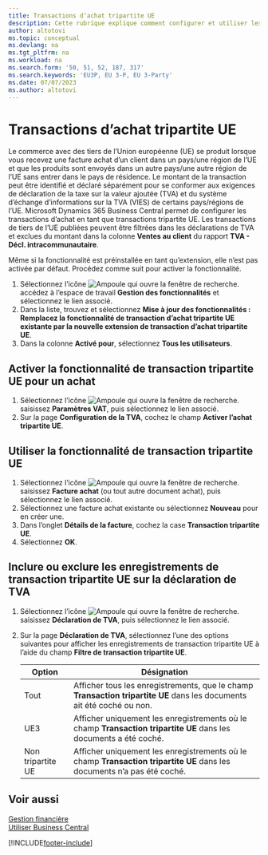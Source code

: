 ```yaml
---
title: Transactions d’achat tripartite UE
description: Cette rubrique explique comment configurer et utiliser les transactions d’achat tripartite dans l’Union européenne (UE).
author: altotovi
ms.topic: conceptual
ms.devlang: na
ms.tgt_pltfrm: na
ms.workload: na
ms.search.form: '50, 51, 52, 187, 317'
ms.search.keywords: 'EU3P, EU 3-P, EU 3-Party'
ms.date: 07/07/2023
ms.author: altotovi
---
```


# Transactions d’achat tripartite UE

Le commerce avec des tiers de l’Union européenne (UE) se produit lorsque vous recevez une facture achat d’un client dans un pays/une région de l’UE et que les produits sont envoyés dans un autre pays/une autre région de l’UE sans entrer dans le pays de résidence. Le montant de la transaction peut être identifié et déclaré séparément pour se conformer aux exigences de déclaration de la taxe sur la valeur ajoutée (TVA) et du système d’échange d’informations sur la TVA (VIES) de certains pays/régions de l’UE. Microsoft Dynamics 365 Business Central permet de configurer les transactions d’achat en tant que transactions tripartite UE. Les transactions de tiers de l’UE publiées peuvent être filtrées dans les déclarations de TVA et exclues du montant dans la colonne **Ventes au client** du rapport **TVA - Décl. intracommunautaire**.

Même si la fonctionnalité est préinstallée en tant qu’extension, elle n’est pas activée par défaut. Procédez comme suit pour activer la fonctionnalité.

1. Sélectionnez l’icône ![Ampoule qui ouvre la fenêtre de recherche.](media/ui-search/search_small.png "Dites-moi ce que vous voulez faire") accédez à l’espace de travail **Gestion des fonctionnalités** et sélectionnez le lien associé.
2. Dans la liste, trouvez et sélectionnez **Mise à jour des fonctionnalités : Remplacez la fonctionnalité de transaction d’achat tripartite UE existante par la nouvelle extension de transaction d’achat tripartite UE**.
3. Dans la colonne **Activé pour**, sélectionnez **Tous les utilisateurs**.

## Activer la fonctionnalité de transaction tripartite UE pour un achat

1. Sélectionnez l’icône ![Ampoule qui ouvre la fenêtre de recherche.](media/ui-search/search_small.png "Dites-moi ce que vous voulez faire") saisissez **Paramètres VAT**, puis sélectionnez le lien associé.
2. Sur la page **Configuration de la TVA**, cochez le champ **Activer l’achat tripartite UE**.

## Utiliser la fonctionnalité de transaction tripartite UE

1. Sélectionnez l’icône ![Ampoule qui ouvre la fenêtre de recherche.](media/ui-search/search_small.png "Dites-moi ce que vous voulez faire") saisissez **Facture achat** (ou tout autre document achat), puis sélectionnez le lien associé.
2. Sélectionnez une facture achat existante ou sélectionnez **Nouveau** pour en créer une.
3. Dans l’onglet **Détails de la facture**, cochez la case **Transaction tripartite UE**.
4. Sélectionnez **OK**.

## Inclure ou exclure les enregistrements de transaction tripartite UE sur la déclaration de TVA

1. Sélectionnez l’icône ![Ampoule qui ouvre la fenêtre de recherche.](media/ui-search/search_small.png "Dites-moi ce que vous voulez faire") saisissez **Déclaration de TVA**, puis sélectionnez le lien associé.
2. Sur la page **Déclaration de TVA**, sélectionnez l’une des options suivantes pour afficher les enregistrements de transaction tripartite UE à l’aide du champ **Filtre de transaction tripartite UE**.

    | Option | Désignation |
    |--------|-------------|
    | Tout | Afficher tous les enregistrements, que le champ **Transaction tripartite UE** dans les documents ait été coché ou non. |
    | UE3 | Afficher uniquement les enregistrements où le champ **Transaction tripartite UE** dans les documents a été coché. |
    | Non tripartite UE | Afficher uniquement les enregistrements où le champ **Transaction tripartite UE** dans les documents n’a pas été coché. |


## Voir aussi
[Gestion financière](finance.md)  
[Utiliser Business Central](ui-work-product.md)

[!INCLUDE[footer-include](includes/footer-banner.md)]
